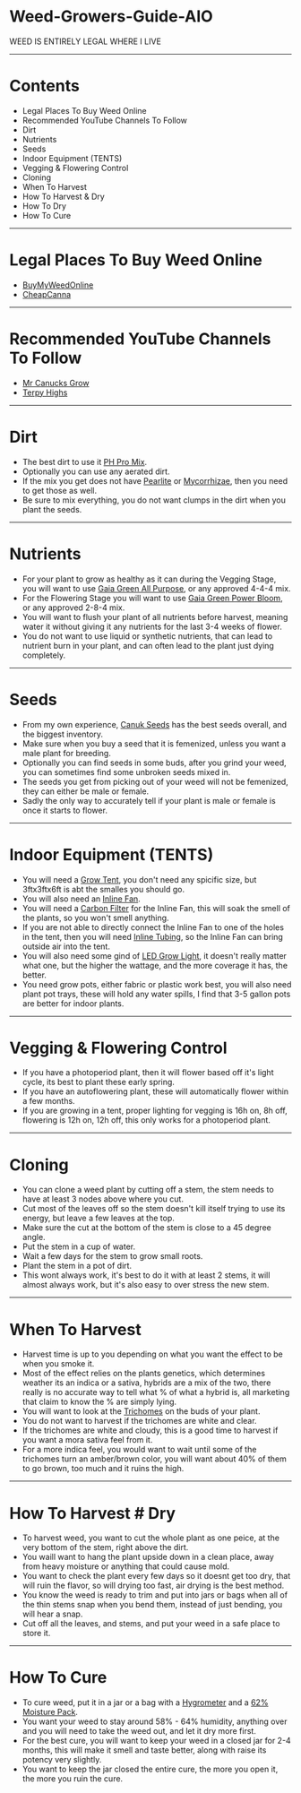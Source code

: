 # Weed-Growers-Guide-AIO
WEED IS ENTIRELY LEGAL WHERE I LIVE

---------------------------------------------------------------------------------------------------------------------------------------------------------------------------------------------------------------------------------------------------------------------------------------------------------------------------------------

# Contents
 - Legal Places To Buy Weed Online
 - Recommended YouTube Channels To Follow
 - Dirt
 - Nutrients
 - Seeds
 - Indoor Equipment (TENTS)
 - Vegging & Flowering Control
 - Cloning
 - When To Harvest
 - How To Harvest & Dry
 - How To Dry
 - How To Cure

---------------------------------------------------------------------------------------------------------------------------------------------------------------------------------------------------------------------------------------------------------------------------------------------------------------------------------------

# Legal Places To Buy Weed Online
 - [BuyMyWeedOnline](https://buymyweedonline.cc)
 - [CheapCanna](https://cheapcanna.org)

---------------------------------------------------------------------------------------------------------------------------------------------------------------------------------------------------------------------------------------------------------------------------------------------------------------------------------------

# Recommended YouTube Channels To Follow
 - [Mr Canucks Grow](https://www.youtube.com/@MrCanucksGrowGuide)
 - [Terpy Highs](https://www.youtube.com/@TerpyHighs)

---------------------------------------------------------------------------------------------------------------------------------------------------------------------------------------------------------------------------------------------------------------------------------------------------------------------------------------

# Dirt
 - The best dirt to use it [PH Pro Mix](https://www.pthorticulture.com/en-us/products/pro-mix-hp-mycorrhizae).
 - Optionally you can use any aerated dirt.
 - If the mix you get does not have [Pearlite](https://a.co/d/hRI8myV) or [Mycorrhizae](https://a.co/d/87OXRf9), then you need to get those as well.
 - Be sure to mix everything, you do not want clumps in the dirt when you plant the seeds.

---------------------------------------------------------------------------------------------------------------------------------------------------------------------------------------------------------------------------------------------------------------------------------------------------------------------------------------

# Nutrients
 - For your plant to grow as healthy as it can during the Vegging Stage, you will want to use [Gaia Green All Purpose](https://a.co/d/iAh2A5G), or any approved 4-4-4 mix.
 - For the Flowering Stage you will want to use [Gaia Green Power Bloom](https://a.co/d/1zMfADi), or any approved 2-8-4 mix.
 - You will want to flush your plant of all nutrients before harvest, meaning water it without giving it any nutrients for the last 3-4 weeks of flower.
 - You do not want to use liquid or synthetic nutrients, that can lead to nutrient burn in your plant, and can often lead to the plant just dying completely.

---------------------------------------------------------------------------------------------------------------------------------------------------------------------------------------------------------------------------------------------------------------------------------------------------------------------------------------

# Seeds
 - From my own experience, [Canuk Seeds](https://www.canukseeds.com) has the best seeds overall, and the biggest inventory.
 - Make sure when you buy a seed that it is femenized, unless you want a male plant for breeding.
 - Optionally you can find seeds in some buds, after you grind your weed, you can sometimes find some unbroken seeds mixed in.
 - The seeds you get from picking out of your weed will not be femenized, they can either be male or female.
 - Sadly the only way to accurately tell if your plant is male or female is once it starts to flower.

---------------------------------------------------------------------------------------------------------------------------------------------------------------------------------------------------------------------------------------------------------------------------------------------------------------------------------------

# Indoor Equipment (TENTS)
 - You will need a [Grow Tent](https://a.co/d/81edLpz), you don't need any spicific size, but 3ftx3ftx6ft is abt the smalles you should go.
 - You will also need an [Inline Fan](https://a.co/d/0YcUl5h).
 - You will need a [Carbon Filter](https://a.co/d/eSbCpYb) for the Inline Fan, this will soak the smell of the plants, so you won't smell anything.
 - If you are not able to directly connect the Inline Fan to one of the holes in the tent, then you will need [Inline Tubing](https://a.co/d/dvrgDDD), so the Inline Fan can bring outside air into the tent.
 - You will also need some gind of [LED Grow Light](https://a.co/d/8ablxWW), it doesn't really matter what one, but the higher the wattage, and the more coverage it has, the better.
 - You need grow pots, either fabric or plastic work best, you will also need plant pot trays, these will hold any water spills, I find that 3-5 gallon pots are better for indoor plants.

---------------------------------------------------------------------------------------------------------------------------------------------------------------------------------------------------------------------------------------------------------------------------------------------------------------------------------------

# Vegging & Flowering Control
 - If you have a photoperiod plant, then it will flower based off it's light cycle, its best to plant these early spring.
 - If you have an autoflowering plant, these will automatically flower within a few months.
 - If you are growing in a tent, proper lighting for vegging is 16h on, 8h off, flowering is 12h on, 12h off, this only works for a photoperiod plant.

---------------------------------------------------------------------------------------------------------------------------------------------------------------------------------------------------------------------------------------------------------------------------------------------------------------------------------------

# Cloning
 - You can clone a weed plant by cutting off a stem, the stem needs to have at least 3 nodes above where you cut.
 - Cut most of the leaves off so the stem doesn't kill itself trying to use its energy, but leave a few leaves at the top.
 - Make sure the cut at the bottom of the stem is close to a 45 degree angle.
 - Put the stem in a cup of water.
 - Wait a few days for the stem to grow small roots.
 - Plant the stem in a pot of dirt.
 - This wont always work, it's best to do it with at least 2 stems, it will almost always work, but it's also easy to over stress the new stem.

---------------------------------------------------------------------------------------------------------------------------------------------------------------------------------------------------------------------------------------------------------------------------------------------------------------------------------------

# When To Harvest
 - Harvest time is up to you depending on what you want the effect to be when you smoke it.
 - Most of the effect relies on the plants genetics, which determines weather its an indica or a sativa, hybrids are a mix of the two, there really is no accurate way to tell what % of what a hybrid is, all marketing that claim to know the % are simply lying.
 - You will want to look at the [Trichomes](https://dutch-passion.com/img/cms/Blogs/Cannabis-trichomes-colours(1).jpg) on the buds of your plant.
 - You do not want to harvest if the trichomes are white and clear.
 - If the trichomes are white and cloudy, this is a good time to harvest if you want a mora sativa feel from it.
 - For a more indica feel, you would want to wait until some of the trichomes turn an amber/brown color, you will want about 40% of them to go brown, too much and it ruins the high.

---------------------------------------------------------------------------------------------------------------------------------------------------------------------------------------------------------------------------------------------------------------------------------------------------------------------------------------

# How To Harvest # Dry
 - To harvest weed, you want to cut the whole plant as one peice, at the very bottom of the stem, right above the dirt.
 - You waill want to hang the plant upside down in a clean place, away from heavy moisture or anything that could cause mold.
 - You want to check the plant every few days so it doesnt get too dry, that will ruin the flavor, so will drying too fast, air drying is the best method.
 - You know the weed is ready to trim and put into jars or bags when all of the thin stems snap when you bend them, instead of just bending, you will hear a snap.
 - Cut off all the leaves, and stems, and put your weed in a safe place to store it.

---------------------------------------------------------------------------------------------------------------------------------------------------------------------------------------------------------------------------------------------------------------------------------------------------------------------------------------

# How To Cure
 - To cure weed, put it in a jar or a bag with a [Hygrometer](https://a.co/d/904cqXv) and a [62% Moisture Pack](https://a.co/d/8FLomYu).
 - You want your weed to stay around 58% - 64% humidity, anything over and you will need to take the weed out, and let it dry more first.
 - For the best cure, you will want to keep your weed in a closed jar for 2-4 months, this will make it smell and taste better, along with raise its potency very slightly.
 - You want to keep the jar closed the entire cure, the more you open it, the more you ruin the cure.
